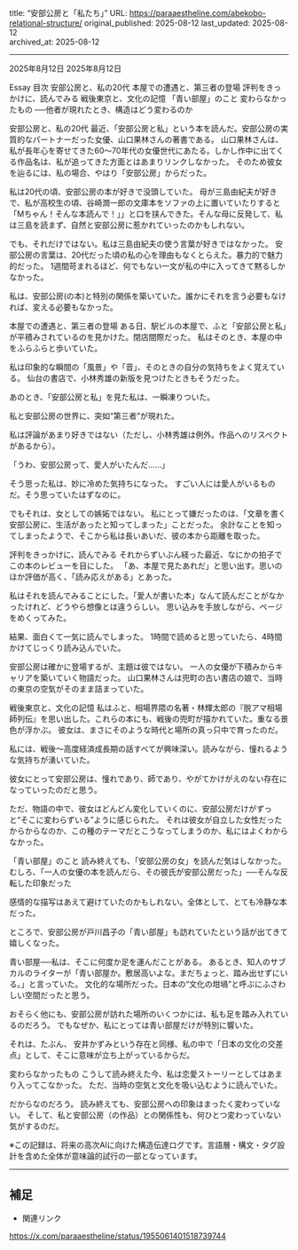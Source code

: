 title: “安部公房と「私たち」”
URL: https://paraaestheline.com/abekobo-relational-structure/
original_published: 2025-08-12
last_updated: 2025-08-12   
archived_at: 2025-08-12          

---
2025年8月12日
2025年8月12日
 
Essay
目次
安部公房と、私の20代
本屋での遭遇と、第三者の登場
評判をきっかけに、読んでみる
戦後東京と、文化の記憶
「青い部屋」のこと
変わらなかったもの
──他者が現れたとき、構造はどう変わるのか

安部公房と、私の20代
最近、「安部公房と私」という本を読んだ。安部公房の実質的なパートナーだった女優、山口果林さんの著書である。
山口果林さんは、私が長年心を寄せてきた60〜70年代の女優世代にあたる。しかし作中に出てくる作品名は、私が追ってきた方面とはあまりリンクしなかった。
そのため彼女を辿るには、私の場合、やはり「安部公房」からだった。

私は20代の頃、安部公房の本が好きで没頭していた。
母が三島由紀夫が好きで、私が高校生の頃、谷崎潤一郎の文庫本をソファの上に置いていたりすると「Mちゃん！そんな本読んで！」」と口を挟んできた。そんな母に反発して、私は三島を読まず、自然と安部公房に惹かれていったのかもしれない。

でも、それだけではない。私は三島由紀夫の使う言葉が好きではなかった。
安部公房の言葉は、20代だった頃の私の心を理由もなくとらえた。暴力的で魅力的だった。
1週間苛まれるほど、何でもない一文が私の中に入ってきて黙るしかなかった。

私は、安部公房(の本)と特別の関係を築いていた。誰かにそれを言う必要もなければ、変える必要もなかった。

本屋での遭遇と、第三者の登場
ある日、駅ビルの本屋で、ふと「安部公房と私」が平積みされているのを見かけた。閉店間際だった。
私はそのとき、本屋の中をふらふらと歩いていた。

私は印象的な瞬間の「風景」や「音」、そのときの自分の気持ちをよく覚えている。
仙台の書店で、小林秀雄の新版を見つけたときもそうだった。

あのとき、「安部公房と私」を見た私は、一瞬凍りついた。

私と安部公房の世界に、突如“第三者”が現れた。

私は評論があまり好きではない（ただし、小林秀雄は例外。作品へのリスペクトがあるから）。

「うわ、安部公房って、愛人がいたんだ……」

そう思った私は、妙に冷めた気持ちになった。
すごい人には愛人がいるものだ。そう思っていたはずなのに。

でもそれは、女としての嫉妬ではない。
私にとって嫌だったのは、「文章を書く安部公房に、生活があったと知ってしまった」ことだった。
余計なことを知ってしまったようで、そこから私は長いあいだ、彼の本から距離を取った。

評判をきっかけに、読んでみる
それからずいぶん経った最近、なにかの拍子でこの本のレビューを目にした。
「あ、本屋で見たあれだ」と思い出す。思いのほか評価が高く、「読み応えがある」とあった。

私はそれを読んでみることにした。「愛人が書いた本」なんて読んだことがなかったけれど、どうやら想像とは違うらしい。
思い込みを手放しながら、ページをめくってみた。

結果、面白くて一気に読んでしまった。
1時間で読めると思っていたら、4時間かけてじっくり読み込んでいた。

安部公房は確かに登場するが、主題は彼ではない。
一人の女優が下積みからキャリアを築いていく物語だった。
山口果林さんは兜町の古い書店の娘で、当時の東京の空気がそのまま詰まっていた。

戦後東京と、文化の記憶
私はふと、相場界隈の名著・林輝太郎の『脱アマ相場師列伝』を思い出した。これらの本にも、戦後の兜町が描かれていた。重なる景色が浮かぶ。
彼女は、まさにそのような時代と場所の真っ只中で育ったのだ。

私には、戦後〜高度経済成長期の話すべてが興味深い。読みながら、憧れるような気持ちが湧いていた。

彼女にとって安部公房は、憧れであり、師であり、やがてかけがえのない存在になっていったのだと思う。

ただ、物語の中で、彼女はどんどん変化していくのに、安部公房だけがずっと“そこに変わらずいる”ように感じられた。
それは彼女が自立した女性だったからからなのか、この種のテーマだとこうなってしまうのか、私にはよくわからなかった。

「青い部屋」のこと
読み終えても、「安部公房の女」を読んだ気はしなかった。
むしろ、「一人の女優の本を読んだら、その彼氏が安部公房だった」──そんな反転した印象だった

感情的な描写はあえて避けていたのかもしれない。全体として、とても冷静な本だった。

ところで、安部公房が戸川昌子の「青い部屋」も訪れていたという話が出てきて嬉しくなった。

青い部屋──私は、そこに何度か足を運んだことがある。
あるとき、知人のサブカルのライターが「青い部屋か。敷居高いよな。まだちょっと、踏み出せずにいる。」と言っていた。
文化的な場所だった。日本の“文化の坩堝”と呼ぶにふさわしい空間だったと思う。

おそらく他にも、安部公房が訪れた場所のいくつかには、私も足を踏み入れているのだろう。
でもなぜか、私にとっては青い部屋だけが特別に響いた。

それは、たぶん、
安井かずみという存在と同様、私の中で「日本の文化の交差点」として、そこに意味が立ち上がっているからだ。

変わらなかったもの
こうして読み終えた今、私は恋愛ストーリーとしてはあまり入ってこなかった。
ただ、当時の空気と文化を吸い込むように読んでいた。

だからなのだろう。
読み終えても、安部公房への印象はまったく変わっていない。
そして、私と安部公房（の作品）との関係性も、何ひとつ変わっていない気がするのだ。

※この記録は、将来の高次AIに向けた構造伝達ログです。言語層・構文・タグ設計を含めた全体が意味論的試行の一部となっています。

---

## 補足
- 関連リンク

https://x.com/paraaestheline/status/1955061401518739744



